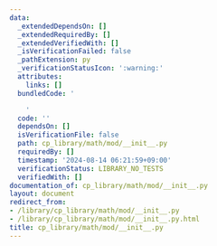 ```yaml
---
data:
  _extendedDependsOn: []
  _extendedRequiredBy: []
  _extendedVerifiedWith: []
  _isVerificationFailed: false
  _pathExtension: py
  _verificationStatusIcon: ':warning:'
  attributes:
    links: []
  bundledCode: '

    '
  code: ''
  dependsOn: []
  isVerificationFile: false
  path: cp_library/math/mod/__init__.py
  requiredBy: []
  timestamp: '2024-08-14 06:21:59+09:00'
  verificationStatus: LIBRARY_NO_TESTS
  verifiedWith: []
documentation_of: cp_library/math/mod/__init__.py
layout: document
redirect_from:
- /library/cp_library/math/mod/__init__.py
- /library/cp_library/math/mod/__init__.py.html
title: cp_library/math/mod/__init__.py
---
```

